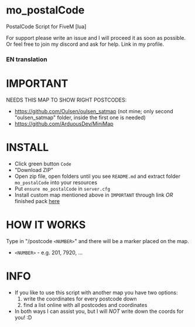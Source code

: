 # mo_postalCode
PostalCode Script for FiveM [lua]

For support please write an issue and I will proceed it as soon as possible. Or feel free to join my discord and ask for help. Link in my profile.

### EN translation

# IMPORTANT

NEEDS THIS MAP TO SHOW RIGHT POSTCODES: 
- https://github.com/Oulsen/oulsen_satmap (not mine; only second "oulsen_satmap" folder, inside the first one is needed)
- https://github.com/ArduousDev/MiniMap

# INSTALL
- Click green button `Code` 
- "Download ZIP"
- Open zip file, open folders until you see `README.md` and extract folder `mo_postalCode` into your resources
- Put `ensure mo_postalCode` in `server.cfg`
- Install custom map mentioned above in `IMPORTANT` through link *OR* finished pack [here](https://drive.google.com/file/d/1PuiSEy2aZSVCto1OSOiFFsd2jZzoWbLJ/view?usp=drive_link)

# HOW IT WORKS
 Type in "/postcode `<NUMBER>`" and there will be a marker placed on the map.
 - `<NUMBER>` - e.g. 201, 7920, ...

# INFO
- If you like to use this script with another map you have two options:
    1. write the coordinates for every postcode down
    2. find a list online with all postcodes and coordinates
 - In both ways I can assist you, but I will *NOT* write down the coords for you! :D
